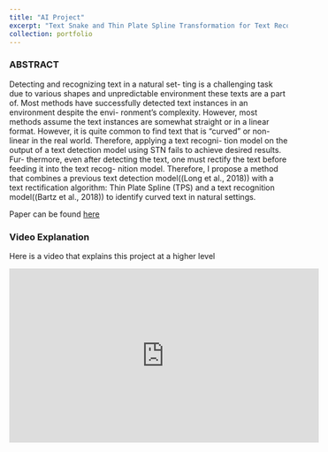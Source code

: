 ```yaml
---
title: "AI Project"
excerpt: "Text Snake and Thin Plate Spline Transformation for Text Recognition Model<br/><img src='/images/57000.png'>"
collection: portfolio
---
```


### ABSTRACT 

Detecting and recognizing text in a natural set- ting is a challenging task due to various shapes and unpredictable environment these texts are a part of. Most methods have successfully detected text instances in an environment despite the envi- ronment’s complexity. However, most methods assume the text instances are somewhat straight or in a linear format. However, it is quite common to find text that is “curved” or non-linear in the real world. Therefore, applying a text recogni- tion model on the output of a text detection model using STN fails to achieve desired results. Fur- thermore, even after detecting the text, one must rectify the text before feeding it into the text recog- nition model. Therefore, I propose a method that combines a previous text detection model((Long et al., 2018)) with a text rectification algorithm: Thin Plate Spline (TPS) and a text recognition model((Bartz et al., 2018)) to identify curved text in natural settings.

Paper can be found [here](https://sne21star.github.io/files/Mahapatra_57000_AI.pdf)


### Video Explanation 

Here is a video that explains this project at a higher level

 <iframe width="560" height="315"
src="https://www.youtube.com/watch?v=qb0FSlgmPQo&feature=youtu.be&ab_channel=SnehaMahapatra" 
frameborder="0" 
allow="accelerometer; autoplay; encrypted-media; gyroscope; picture-in-picture" 
allowfullscreen></iframe>

